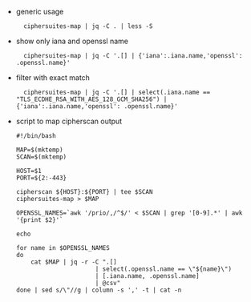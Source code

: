 * generic usage

        ciphersuites-map | jq -C . | less -S

* show only iana and openssl name

        ciphersuites-map | jq -C '.[] | {'iana':.iana.name,'openssl': .openssl.name}'

* filter with exact match

        ciphersuites-map | jq -C '.[] | select(.iana.name == "TLS_ECDHE_RSA_WITH_AES_128_GCM_SHA256") | {'iana':.iana.name,'openssl': .openssl.name}'

* script to map cipherscan output

      #!/bin/bash
      
      MAP=$(mktemp)
      SCAN=$(mktemp)
      
      HOST=$1
      PORT=${2:-443}
      
      cipherscan ${HOST}:${PORT} | tee $SCAN
      ciphersuites-map > $MAP
      
      OPENSSL_NAMES=`awk '/prio/,/^$/' < $SCAN | grep '[0-9].*' | awk '{print $2}'`
      
      echo
      
      for name in $OPENSSL_NAMES
      do
          cat $MAP | jq -r -C ".[]
                            | select(.openssl.name == \"${name}\")
                            | [.iana.name, .openssl.name]
                            | @csv"
      done | sed s/\"//g | column -s ',' -t | cat -n
